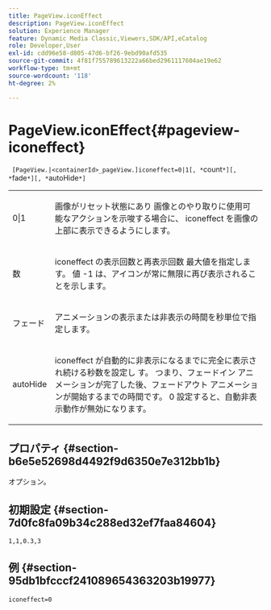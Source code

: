 ```yaml
---
title: PageView.iconEffect
description: PageView.iconEffect
solution: Experience Manager
feature: Dynamic Media Classic,Viewers,SDK/API,eCatalog
role: Developer,User
exl-id: cdd96e58-d805-47d6-bf26-9ebd90afd535
source-git-commit: 4f81f755789613222a66bed2961117604ae19e62
workflow-type: tm+mt
source-wordcount: '118'
ht-degree: 2%

---
```


# PageView.iconEffect{#pageview-iconeffect}

` [PageView.|<containerId>_pageView.]iconeffect=0|1[, *`count`*][, *`fade`*][, *`autoHide`*]`

<table id="table_DD66FFC263A34220876DD204BFE62D49"> 
 <tbody> 
  <tr> 
   <td colname="col1"> <p> <span class="codeph"> 0|1</span> </p> </td> 
   <td colname="col2"> <p> 画像がリセット状態にあり <span class="codeph"> 画像とのやり取りに使用可能なアクションを示唆する場合に、</span> iconeffect を画像の上部に表示できるようにします。 </p> </td> 
  </tr> 
  <tr> 
   <td colname="col1"> <p> <span class="codeph"><span class="varname"> 数 </span></span> </p> </td> 
   <td colname="col2"> <p> <span class="codeph"> iconeffect の表示回数と再表示回数 </span> 最大値を指定します。 値 <span class="codeph">-1</span> は、アイコンが常に無限に再び表示されることを示します。 </p> </td> 
  </tr> 
  <tr> 
   <td colname="col1"> <p><span class="codeph"><span class="varname"> フェード </span></span> </p> </td> 
   <td colname="col2"> <p>アニメーションの表示または非表示の時間を秒単位で指定します。 </p> </td> 
  </tr> 
  <tr> 
   <td colname="col1"> <p><span class="codeph"><span class="varname"> autoHide</span></span> </p> </td> 
   <td colname="col2"> <p><span class="codeph"> iconeffect が自動的に非表示になるまでに完全に表示され続ける秒数を設定し </span> す。 つまり、フェードイン アニメーションが完了した後、フェードアウト アニメーションが開始するまでの時間です。 0<span class="codeph"></span> 設定すると、自動非表示動作が無効になります。 </p> </td> 
  </tr> 
 </tbody> 
</table>

## プロパティ {#section-b6e5e52698d4492f9d6350e7e312bb1b}

オプション。

## 初期設定 {#section-7d0fc8fa09b34c288ed32ef7faa84604}

`1,1,0.3,3`

## 例 {#section-95db1bfcccf241089654363203b19977}

`iconeffect=0`
